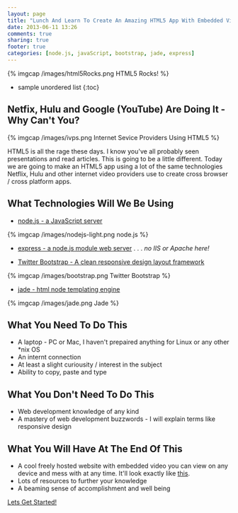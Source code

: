 ```yaml
---
layout: page
title: "Lunch And Learn To Create An Amazing HTML5 App With Embedded Video"
date: 2013-06-11 13:26
comments: true
sharing: true
footer: true
categories: [node.js, javaScript, bootstrap, jade, express]
---
```


{% imgcap /images/html5Rocks.png HTML5 Rocks! %}

* sample unordered list
{:toc}

## Netfix, Hulu and Google (YouTube) Are Doing It - Why Can't You?

{% imgcap /images/ivps.png Internet Sevice Providers Using HTML5 %}

HTML5 is all the rage these days.  I know you've all probably seen presentations and read articles.
This is going to be a little different.  Today we are going to make an HTML5 app using
a lot of the same technologies Netflix, Hulu and other internet video providers use to create
cross browser / cross platform apps.

## What Technologies Will We Be Using

 * [node.js - a JavaScript server](http://nodejs.org/)

 {% imgcap /images/nodejs-light.png node.js %}

 * [express - a node.js module web server](http://expressjs.com/) . . . *no IIS or Apache here!*

 * [Twitter Bootstrap - A clean responsive design layout framework](http://twitter.github.io/bootstrap/)

 {% imgcap /images/bootstrap.png Twitter Bootstrap %}

 * [jade - html node templating engine](http://jade-lang.com/)

 {% imgcap /images/jade.png Jade %}

## What You Need To Do This

 * A laptop - PC or Mac, I haven't prepaired anything for Linux or any other *nix OS
 * An internt connection
 * At least a slight curiousity / interest in the subject
 * Ability to copy, paste and type

## What You Don't Need To Do This

 * Web development knowledge of any kind
 * A mastery of web development buzzwords - I will explain terms like responsive design

## What You Will Have At The End Of This

 * A cool freely hosted website with embedded video you can view on any device and mess with at any time.
 It'll look exactly like [this](http://lit-ocean-2531.herokuapp.com/).
 * Lots of resources to further your knowledge
 * A beaming sense of accomplishment and well being

[Lets Get Started!](/getting-started/)
